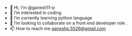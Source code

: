 - 👋 Hi, I’m @ganesh11-p
- 👀 I’m interested in coding 
- 🌱 I’m currently learning python language 
- 💞️ I’m looking to collaborate on a front end developer role .
- 📫 How to reach me ganeshp.5526@gmail.com

<!---
ganesh11-p/ganesh11-p is a ✨ special ✨ repository because its `README.md` (this file) appears on your GitHub profile.
You can click the Preview link to take a look at your changes.
--->
